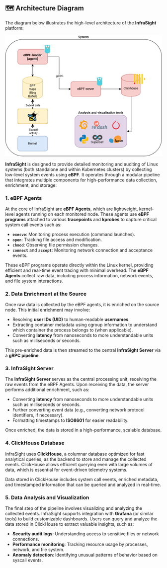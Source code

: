 ## 🗺️ Architecture Diagram

The diagram below illustrates the high-level architecture of the **InfraSight** platform:

![InfraSight Architecture](./images/infrasight.png)

**InfraSight** is designed to provide detailed monitoring and auditing of Linux systems (both standalone and within Kubernetes clusters) by collecting low-level system events using **eBPF**. It operates through a modular pipeline that integrates multiple components for high-performance data collection, enrichment, and storage:

### **1. eBPF Agents**

At the core of InfraSight are **eBPF Agents**, which are lightweight, kernel-level agents running on each monitored node. These agents use **eBPF programs** attached to various **tracepoints** and **kprobes** to capture critical system call events such as:

* **`execve`**: Monitoring process execution (command launches).
* **`open`**: Tracking file access and modification.
* **`chmod`**: Observing file permission changes.
* **`connect`** and **`accept`**: Monitoring network connection and acceptance events.

These eBPF programs operate directly within the Linux kernel, providing efficient and real-time event tracing with minimal overhead. The **eBPF Agents** collect raw data, including process information, network events, and file system interactions.

### **2. Data Enrichment at the Source**

Once raw data is collected by the eBPF agents, it is enriched on the source node. This initial enrichment may involve:

* Resolving **user IDs (UID)** to human-readable **usernames**.
* Extracting container metadata using cgroup information to understand which container the process belongs to (when applicable).
* Converting **latency** from nanoseconds to more understandable units such as milliseconds or seconds.

This pre-enriched data is then streamed to the central **InfraSight Server** via a **gRPC pipeline**.

### **3. InfraSight Server**

The **InfraSight Server** serves as the central processing unit, receiving the raw events from the eBPF Agents. Upon receiving the data, the server performs additional enrichment, such as:

* Converting **latency** from nanoseconds to more understandable units such as milliseconds or seconds.
* Further converting event data (e.g., converting network protocol identifiers, if necessary).
* Formatting timestamps to **ISO8601** for easier readability.

Once enriched, the data is stored in a high-performance, scalable database.

### **4. ClickHouse Database**

InfraSight uses **ClickHouse**, a columnar database optimized for fast analytical queries, as the backend to store and manage the collected events. ClickHouse allows efficient querying even with large volumes of data, which is essential for event-driven telemetry systems.

Data stored in ClickHouse includes system call events, enriched metadata, and timestamped information that can be queried and analyzed in real-time.

### **5. Data Analysis and Visualization**

The final step of the pipeline involves visualizing and analyzing the collected events. InfraSight supports integration with **Grafana** (or similar tools) to build customizable dashboards. Users can query and analyze the data stored in ClickHouse to extract valuable insights, such as:

* **Security audit logs**: Understanding access to sensitive files or network connections.
* **Performance monitoring**: Tracking resource usage by processes, network, and file system.
* **Anomaly detection**: Identifying unusual patterns of behavior based on syscall events.
